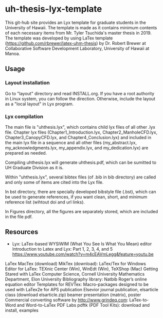 # uh-thesis-lyx-template

This git-hub site provides an Lyx template for graduate students in the University of Hawaii. 
The template is made as it contains minimum contents of each necessary items from Mr. Tyler Tsuchida's master thesis in 2019.  
The template was developed by using LaTex template (https://github.com/rbrewer/latex-uhm-thesis) by Dr. Robert Brewer at Collaborative Software Development Laboratory, University of Hawaii at Manoa. 

## Usage

### Layout installation
Go to "layout" directory and read INSTALL.org.
If you have a root authority in Linux system, you can follow the direction.
Otherwise, include the layout as a "local layout" in Lyx program.


### Lyx compilation
The main file is "uhthesis.lyx", which contains child lyx files of all other .lyx file. 
Chapter lyx files (Chapter1_Introduction.lyx, Chapter2_ManholeCFD.lyx, Chapter3_CanopyCFD.lyx, and Chapter4_Conclusion.lyx) and included in the main lyx file in a sequence and all other files (my_abstract.lyx, my_acknowledgments.lyx, my_appendix.lyx, and my_dedication.lyx) are prepared as needed.

Compiling uhthesis.lyx will generate uhthesis.pdf, which can be sumitted to UH Graduate Division as it is. 

Within "uhthesis.lyx", several bibtex files (of .bib in bib directory) are called and only some of items are cited into the Lyx file. 

In bst directory, there are specially developed bibstyle file (.bst), which can be used to generate references, if you want clean, short, and minimum reference list (wihtout doi and url links). 

In Figures directory, all the figures are separately stored, which are included in the file pdf. 

## Resources
- Lyx: LaTex-based WYSIWIM (What You See Is What You Mean) editor
Introduction to Latex and Lyx: Part 1, 2, 3, 4, and 5
https://www.youtube.com/watch?v=m4cEAVmLegg&feature=youtu.be

LaTex
MacTex (download)
MikTex (download): LaTex/Tex for Windows
Editor for LaTex: TEXnic Center (Win), WinEdt (Win), TeXShop (Mac)
Getting Stared with LaTex
Computer Science, Cornell University
Mathematics Department, Elon University
Bibliography library: Natbib
Roger’s online equation editor
Templates for
REVTex: Macro-packages designed to be used with LaTex2e for APS publication
Elsevior journal publication, elsarticle class (download elsarticle.zip)
beamer presentation (matrix), poster
Commercial converting software by http://www.grindeq.com:
LaTex-to-Word and
Word-to-LaTex
PDF Labs
 pdftk (PDF Tool Kits): download and install, examples
